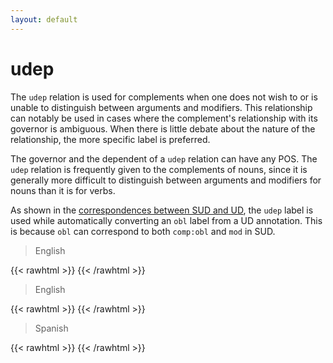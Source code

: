 ```yaml
---
layout: default
---
```


# **udep**
The `udep` relation is used for complements when one does not wish to or is unable to distinguish between arguments and modifiers. This relationship can notably be used in cases where the complement's relationship with its governor is ambiguous. When there is little debate about the nature of the relationship, the more specific label is preferred.

The governor and the dependent of a `udep` relation can have any POS. The `udep` relation is frequently given to the complements of nouns, since it is generally more difficult to distinguish between arguments and modifiers for nouns than it is for verbs. 

As shown in the [correspondences between SUD and UD](../../correspondences), the `udep` label is used while automatically converting an `obl` label from a UD annotation. This is because `obl` can correspond to both `comp:obl` and `mod` in SUD.

> English

{{< rawhtml >}}
    <reactive-dep-tree
      interactive="true"
      shown-metas="text_en"
      shown-features="UPOS,LEMMA,FEATS.Tense,FEATS.VerbForm,FEATS.Number,FEATS.Person,MISC.Gloss"
      hidden-features="XPOS"
      conll="
      1	An	a	DET	_	_	2	det	_	_
      2	act	act	NOUN	_	_	0	root	_	_
      3	of	of	ADP	_	_	2	udep	_	_
      4	creation	creation	NOUN	_	_	3	comp:obj	_	_
      "
    ></reactive-dep-tree>
{{< /rawhtml >}}

> English

{{< rawhtml >}}
    <reactive-dep-tree
      interactive="true"
      shown-metas="text_en"
      shown-features="UPOS,LEMMA,FEATS.Tense,FEATS.VerbForm,FEATS.Number,FEATS.Person,MISC.Gloss"
      hidden-features="XPOS"
      conll="
      1	She	she	PRON	_	_	2	subj	_	_
      2	smiles	smile	VERB	_	_	0	root	_	_
      3	at	at	ADP	_	_	2	udep	_	_
      4	this	this	DET	_	_	5	det	_	_
      5	discomfiture	discomfiture	NOUN	_	_	3	comp:obj	_	_
      "
    ></reactive-dep-tree>
{{< /rawhtml >}}

> Spanish

{{< rawhtml >}}
    <reactive-dep-tree
      interactive="true"
      shown-metas="text_en"
      shown-features="UPOS,LEMMA,FEATS.Tense,FEATS.VerbForm,FEATS.Number,FEATS.Person,MISC.Gloss"
      hidden-features="XPOS"
      conll="
      # text_es = Ficha de Juanjo Ciércolen en Don Balón
      # text_en = File of Juan Ciércoles in Don Balón
      1	Ficha	ficha	PRON	_	_	0	root	_	Gloss=file
      2	de	de	ADP	_	_	1	udep	_	Gloss=of
      3	Juanjo	juanjo	PROPN	_	_	2	comp:obl	_	Gloss=Juanjo
      4	Ciércoles	ciércoles	PROPN	_	_	3	flat	_	Gloss=Ciércoles
      5	en	en	ADP	_	_	1	udep	_	Gloss=in
      6	Don	don	PROPN	_	_	5	comp:obj	_	Gloss=Don
      7	Balón	balón	PROPN	_	_	6	appos	_	Gloss=Balón
      "
    ></reactive-dep-tree>
{{< /rawhtml >}}
